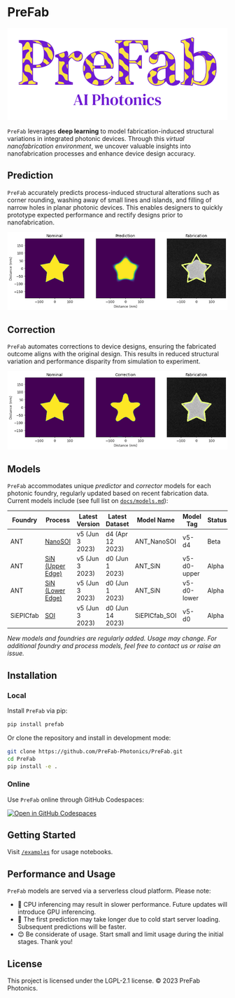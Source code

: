 # PreFab

![PreFab logo](https://github.com/PreFab-Photonics/PreFab/blob/main/assets/logo.png?raw=true)

`PreFab` leverages **deep learning** to model fabrication-induced structural variations in integrated photonic devices. Through this _virtual nanofabrication environment_, we uncover valuable insights into nanofabrication processes and enhance device design accuracy.

## Prediction

`PreFab` accurately predicts process-induced structural alterations such as corner rounding, washing away of small lines and islands, and filling of narrow holes in planar photonic devices. This enables designers to quickly prototype expected performance and rectify designs prior to nanofabrication.

![Example of PreFab prediction](https://github.com/PreFab-Photonics/PreFab/blob/main/assets/promo_p.png?raw=true)

## Correction

`PreFab` automates corrections to device designs, ensuring the fabricated outcome aligns with the original design. This results in reduced structural variation and performance disparity from simulation to experiment.

![Example of PreFab correction](https://github.com/PreFab-Photonics/PreFab/blob/main/assets/promo_c.png?raw=true)

## Models

`PreFab` accommodates unique _predictor_ and _corrector_ models for each photonic foundry, regularly updated based on recent fabrication data. Current models include (see full list on [`docs/models.md`](docs/models.md)):

| Foundry   | Process                                                                            | Latest Version  | Latest Dataset   | Model Name    | Model Tag   | Status |
| --------- | ---------------------------------------------------------------------------------- | --------------- | ---------------- | ------------- | ----------- | ------ |
| ANT       | [NanoSOI](https://www.appliednt.com/nanosoi-fabrication-service/)                  | v5 (Jun 3 2023) | d4 (Apr 12 2023) | ANT_NanoSOI   | v5-d4       | Beta   |
| ANT       | [SiN (Upper Edge)](https://www.appliednt.com/nanosoi/sys/resources/specs_nitride/) | v5 (Jun 3 2023) | d0 (Jun 1 2023)  | ANT_SiN       | v5-d0-upper | Alpha  |
| ANT       | [SiN (Lower Edge)](https://www.appliednt.com/nanosoi/sys/resources/specs_nitride/) | v5 (Jun 3 2023) | d0 (Jun 1 2023)  | ANT_SiN       | v5-d0-lower | Alpha  |
| SiEPICfab | [SOI](https://siepic.ca/fabrication/)                                              | v5 (Jun 3 2023) | d0 (Jun 14 2023) | SiEPICfab_SOI | v5-d0       | Alpha  |

_New models and foundries are regularly added. Usage may change. For additional foundry and process models, feel free to contact us or raise an issue._

## Installation

### Local

Install `PreFab` via pip:

```sh
pip install prefab
```

Or clone the repository and install in development mode:

```sh
git clone https://github.com/PreFab-Photonics/PreFab.git
cd PreFab
pip install -e .
```

### Online

Use `PreFab` online through GitHub Codespaces:

[![Open in GitHub Codespaces](https://github.com/codespaces/badge.svg)](https://github.com/codespaces/new?machine=basicLinux32gb&repo=608330448&ref=main&devcontainer_path=.devcontainer%2Fdevcontainer.json&location=EastUs)

## Getting Started

Visit [`/examples`](https://github.com/PreFab-Photonics/PreFab/tree/main/examples) for usage notebooks.

## Performance and Usage

`PreFab` models are served via a serverless cloud platform. Please note:

- 🐢 CPU inferencing may result in slower performance. Future updates will introduce GPU inferencing.
- 🥶 The first prediction may take longer due to cold start server loading. Subsequent predictions will be faster.
- 😊 Be considerate of usage. Start small and limit usage during the initial stages. Thank you!

## License

This project is licensed under the LGPL-2.1 license. © 2023 PreFab Photonics.
